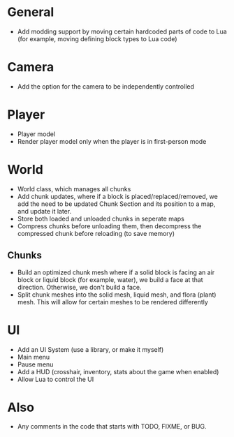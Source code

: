 # General
- Add modding support by moving certain hardcoded parts of code to Lua (for example, moving defining block types to Lua code)

# Camera
- Add the option for the camera to be independently controlled

# Player
- Player model
- Render player model only when the player is in first-person mode

# World
- World class, which manages all chunks
- Add chunk updates, where if a block is placed/replaced/removed, we add the need to be updated Chunk Section and its position to a map, and update it later.
- Store both loaded and unloaded chunks in seperate maps
- Compress chunks before unloading them, then decompress the compressed chunk before reloading (to save memory)
## Chunks
- Build an optimized chunk mesh where if a solid block is facing an air block or liquid block (for example, water), we build a face at that direction. Otherwise, we don't build a face.
- Split chunk meshes into the solid mesh, liquid mesh, and flora (plant) mesh. This will allow for certain meshes to be rendered differently 

# UI
- Add an UI System (use a library, or make it myself)
- Main menu
- Pause menu
- Add a HUD (crosshair, inventory, stats about the game when enabled)
- Allow Lua to control the UI

# Also
- Any comments in the code that starts with TODO, FIXME, or BUG.
